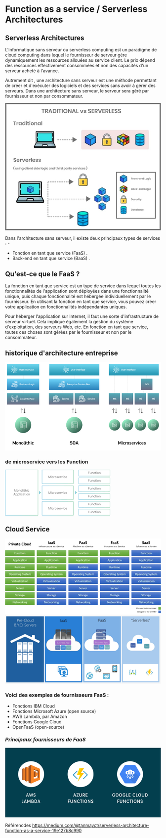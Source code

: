 # Function as a service / Serverless Architectures
## Serverless Architectures
L'informatique sans serveur ou serverless computing est un paradigme de cloud computing dans lequel le fournisseur de serveur gère dynamiquement les ressources allouées au service client. Le prix dépend des ressources effectivement consommées et non des capacités d'un serveur acheté à l'avance.

Autrement dit , une architecture sans serveur est une méthode permettant de créer et d'exécuter des logiciels et des services sans avoir à gérer des serveurs. Dans une architecture sans serveur, le serveur sera géré par fournisseur et non par consommateur.

![serverless](images/TraditionelVSServerless.jpg)


Dans l'architecture sans serveur, il existe deux principaux types de services : -

- Fonction en tant que service (FaaS) .
- Back-end en tant que service (BaaS) .

## Qu'est-ce que le FaaS ?

La fonction en tant que service est un type de service dans lequel toutes les fonctionnalités de l'application sont déployées dans une fonctionnalité unique, puis chaque fonctionnalité est hébergée individuellement par le fournisseur. En utilisant la fonction en tant que service, vous pouvez créer votre application en fonctionnalités indépendantes uniques.

Pour héberger l'application sur Internet, il faut une sorte d'infrastructure de serveur virtuel. Cela implique également la gestion du système d'exploitation, des serveurs Web, etc. En fonction en tant que service, toutes ces choses sont gérées par le fournisseur et non par le consommateur.

## historique d'architecture entreprise

![monolitiqueToFAAS.png](images/software-architecture.png)

### de microservice vers les **Function**

![monolitiqueToFAAS.png](images/monolitiqueToFAAS.png)

## Cloud Service

![serverlessTypes.webp](images/serverlessTypes.webp)
![what-is-function-as-a-service-serverless-architectures-are-here-11196.png](images/what-is-function-as-a-service-serverless-architectures-are-here-11196.png)

### Voici des exemples de fournisseurs FaaS :

- Fonctions IBM Cloud
- Fonctions Microsoft Azure (open source)
- AWS Lambda, par Amazon
- Fonctions Google Cloud
- OpenFaaS (open-source) 

### _Principaux fournisseurs de FaaS_
![faas-providers.png](images/faas-providers.png)

Référencdes 
https://medium.com/@tanmayct/serverless-architecture-function-as-a-service-19e127b8c990


